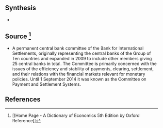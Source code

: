 ## Synthesis
- 
## Source [^1]
- A permanent central bank committee of the Bank for International Settlements, originally representing the central banks of the Group of Ten countries and expanded in 2009 to include other members giving 25 central banks in total. The Committee is primarily concerned with the issues of the efficiency and stability of payments, clearing, settlement, and their relations with the financial markets relevant for monetary policies. Until 1 September 2014 it was known as the Committee on Payment and Settlement Systems.
## References

[^1]: [[Home Page - A Dictionary of Economics 5th Edition by Oxford Reference]]